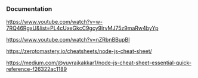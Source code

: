 ### Documentation

https://www.youtube.com/watch?v=w-7RQ46RgxU&list=PL4cUxeGkcC9gcy9lrvMJ75z9maRw4byYp

https://www.youtube.com/watch?v=nZRbnBBupBI

https://zerotomastery.io/cheatsheets/node-js-cheat-sheet/

https://medium.com/@yuvrajkakkar1/node-js-cheat-sheet-essential-quick-reference-f26322ac1189



